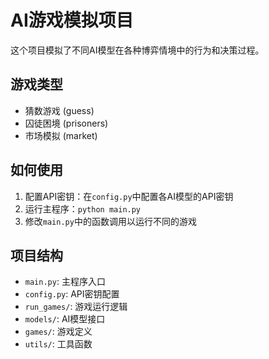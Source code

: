 # AI游戏模拟项目

这个项目模拟了不同AI模型在各种博弈情境中的行为和决策过程。

## 游戏类型

- 猜数游戏 (guess)
- 囚徒困境 (prisoners)
- 市场模拟 (market)

## 如何使用

1. 配置API密钥：在`config.py`中配置各AI模型的API密钥
2. 运行主程序：`python main.py`
3. 修改`main.py`中的函数调用以运行不同的游戏

## 项目结构

- `main.py`: 主程序入口
- `config.py`: API密钥配置
- `run_games/`: 游戏运行逻辑
- `models/`: AI模型接口
- `games/`: 游戏定义
- `utils/`: 工具函数 